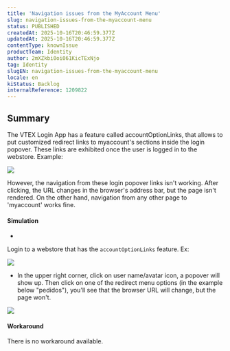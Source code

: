 ```yaml
---
title: 'Navigation issues from the MyAccount Menu'
slug: navigation-issues-from-the-myaccount-menu
status: PUBLISHED
createdAt: 2025-10-16T20:46:59.377Z
updatedAt: 2025-10-16T20:46:59.377Z
contentType: knownIssue
productTeam: Identity
author: 2mXZkbi0oi061KicTExNjo
tag: Identity
slugEN: navigation-issues-from-the-myaccount-menu
locale: en
kiStatus: Backlog
internalReference: 1209822
---
```


## Summary


The VTEX Login App has a feature called accountOptionLinks, that allows to put customized redirect links to myaccount's sections inside the login popover. These links are exhibited once the user is logged in to the webstore. Example:

 ![](https://vtexhelp.zendesk.com/attachments/token/zosxLBGZVqOL0xNQkPDEfheBO/?name=image.png)

However, the navigation from these login popover links isn't working. After clicking, the URL changes in the browser's address bar, but the page isn't rendered. On the other hand, navigation from any other page to 'myaccount' works fine.


#### Simulation



-

Login to a webstore that has the `accountOptionLinks` feature. Ex:



 ![](https://vtexhelp.zendesk.com/attachments/token/JdhPUya3LJeKRpxwhzfvEA9d3/?name=image.png)

- In the upper right corner, click on user name/avatar icon, a popover will show up. Then click on one of the redirect menu options (in the example below "pedidos"), you'll see that the browser URL will change, but the page won't.

 ![](https://vtexhelp.zendesk.com/attachments/token/plTb6qntOS6aZTxUIdMMfiEaK/?name=image.png)


#### Workaround


There is no workaround available.


